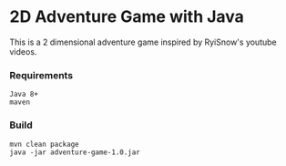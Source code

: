 # 2D Adventure Game with Java
This is a 2 dimensional adventure game inspired by RyiSnow's youtube videos.



### Requirements
```
Java 8+
maven
```

### Build
```
mvn clean package
java -jar adventure-game-1.0.jar 
```
